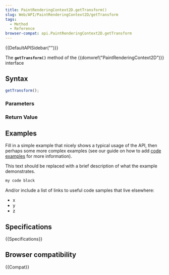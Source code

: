```yaml
---
title: PaintRenderingContext2D.getTransform()
slug: Web/API/PaintRenderingContext2D/getTransform
tags:
  - Method
  - Reference
browser-compat: api.PaintRenderingContext2D.getTransform
---
```

{{DefaultAPISidebar("")}}

The **`getTransform()`** method of the {{domxref("PaintRenderingContext2D")}} interface 

## Syntax

```js
getTransform();
```

### Parameters



### Return Value



## Examples

Fill in a simple example that nicely shows a typical usage of the API, then perhaps some more complex examples (see our guide on how to add [code examples](/en-US/docs/MDN/Contribute/Structures/Code_examples) for more information).

This text should be replaced with a brief description of what the example demonstrates.

```js
my code block
```

And/or include a list of links to useful code samples that live elsewhere:

*   x
*   y
*   z

## Specifications

{{Specifications}}

## Browser compatibility

{{Compat}}

